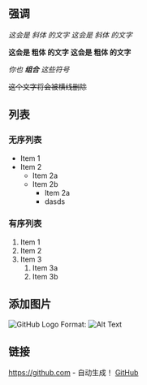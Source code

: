 ## 强调

*这会是 斜体 的文字*
_这会是 斜体 的文字_

**这会是 粗体 的文字**
__这会是 粗体 的文字__

_你也 **组合** 这些符号_

~~这个文字将会被横线删除~~

## 列表

### 无序列表

- Item 1
- Item 2
  - Item 2a
  - Item 2b
    - Item 2a
    - dasds
    
### 有序列表

1. Item 1
1. Item 2
1. Item 3
   1. Item 3a
   1. Item 3b
   
## 添加图片

![GitHub Logo](/images/logo.png)
Format: ![Alt Text](url)

## 链接

https://github.com - 自动生成！
[GitHub](https://github.com)